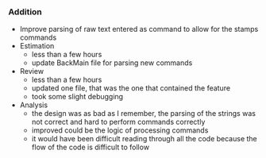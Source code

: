 ### Addition
* Improve parsing of raw text entered as command to allow for the stamps commands
* Estimation
    * less than a few hours
    * update BackMain file for parsing new commands
* Review
    * less than a few hours
    * updated one file, that was the one that contained the feature
    * took some slight debugging
* Analysis
    * the design was as bad as I remember, the parsing of the strings was not correct and hard to perform commands correctly
    * improved could be the logic of processing commands
    * it would have been difficult reading through all the code because the flow of the code is difficult to follow 